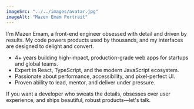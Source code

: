 ```yaml
---
imageSrc: "../../images/avatar.jpg"
imageAlt: "Mazen Emam Portrait"
---
```


I'm Mazen Emam, a front-end engineer obsessed with detail and driven by results. My code powers products used by thousands, and my interfaces are designed to delight and convert.

- 4+ years building high-impact, production-grade web apps for startups and global teams.
- Expert in React, TypeScript, and the modern JavaScript ecosystem.
- Passionate about performance, accessibility, and pixel-perfect UI.
- Proven ability to lead, mentor, and deliver under pressure.

If you want a developer who sweats the details, obsesses over user experience,
and ships beautiful, robust products—let's talk.
